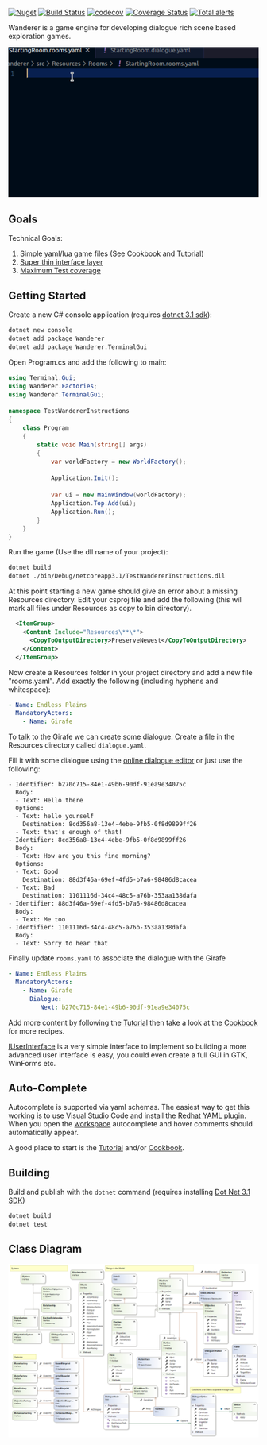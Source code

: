 [![Nuget](https://img.shields.io/nuget/v/Wanderer)](https://www.nuget.org/packages/Wanderer/) [![Build Status](https://travis-ci.com/tznind/Wanderer.svg?branch=master)](https://travis-ci.org/tznind/Wanderer) [![codecov](https://codecov.io/gh/tznind/Wanderer/branch/master/graph/badge.svg)](https://codecov.io/gh/tznind/Wanderer) [![Coverage Status](https://coveralls.io/repos/github/tznind/Wanderer/badge.svg?branch=master)](https://coveralls.io/github/tznind/Wanderer?branch=master) [![Total alerts](https://img.shields.io/lgtm/alerts/g/tznind/Wanderer.svg?logo=lgtm&logoWidth=18)](https://lgtm.com/projects/g/tznind/Wanderer/alerts/)

Wanderer is a game engine for developing dialogue rich scene based exploration games.

![Screenshot of development autocomple][coding]

## Goals

Technical Goals:

1. Simple yaml/lua game files (See [Cookbook] and [Tutorial])
2. [Super thin interface layer](./src/IUserinterface.cs)
3. [Maximum Test coverage](https://codecov.io/gh/tznind/Wanderer)

## Getting Started

Create a new C# console application (requires [dotnet 3.1 sdk](https://dotnet.microsoft.com/download)):

```bash
dotnet new console
dotnet add package Wanderer
dotnet add package Wanderer.TerminalGui
```

Open Program.cs and add the following to main:

```csharp
using Terminal.Gui;
using Wanderer.Factories;
using Wanderer.TerminalGui;

namespace TestWandererInstructions
{
    class Program
    {
        static void Main(string[] args)
        {
            var worldFactory = new WorldFactory();
            
            Application.Init();
                            
            var ui = new MainWindow(worldFactory);
            Application.Top.Add(ui);
            Application.Run();             
        }
    }
}
```

Run the game (Use the dll name of your project):

```bash
dotnet build
dotnet ./bin/Debug/netcoreapp3.1/TestWandererInstructions.dll
```

At this point starting a new game should give an error about a missing Resources directory.  Edit your csproj file and add the following (this will mark all files under Resources as copy to bin directory).

```xml
  <ItemGroup>
    <Content Include="Resources\**\*">
      <CopyToOutputDirectory>PreserveNewest</CopyToOutputDirectory>
    </Content>
  </ItemGroup>
```

Now create a Resources folder in your project directory and add a new file "rooms.yaml".  Add exactly the following (including hyphens and whitespace):

```yaml
- Name: Endless Plains
  MandatoryActors:
    - Name: Girafe
```

To talk to the Girafe we can create some dialogue.  Create a file in the Resources directory called `dialogue.yaml`.

Fill it with some dialogue using the [online dialogue editor](https://tznind.github.io/WandererTools/counter) or just use the following:

```
- Identifier: b270c715-84e1-49b6-90df-91ea9e34075c
  Body:
  - Text: Hello there
  Options:
  - Text: hello yourself
    Destination: 8cd356a8-13e4-4ebe-9fb5-0f8d9899ff26
  - Text: that's enough of that!
- Identifier: 8cd356a8-13e4-4ebe-9fb5-0f8d9899ff26
  Body:
  - Text: How are you this fine morning?
  Options:
  - Text: Good
    Destination: 88d3f46a-69ef-4fd5-b7a6-98486d8cacea
  - Text: Bad
    Destination: 1101116d-34c4-48c5-a76b-353aa138dafa
- Identifier: 88d3f46a-69ef-4fd5-b7a6-98486d8cacea
  Body:
  - Text: Me too
- Identifier: 1101116d-34c4-48c5-a76b-353aa138dafa
  Body:
  - Text: Sorry to hear that
```

Finally update `rooms.yaml` to associate the dialogue with the Girafe

```yaml
- Name: Endless Plains
  MandatoryActors:
    - Name: Girafe
      Dialogue:
         Next: b270c715-84e1-49b6-90df-91ea9e34075c
```


Add more content by following the [Tutorial] then take a look at the [Cookbook] for more recipes.

[IUserInterface] is a very simple interface to implement so building a more advanced user interface is easy, you could even create a full GUI in GTK, WinForms etc.



## Auto-Complete

Autocomplete is supported via yaml schemas.  The easiest way to get this working is to use Visual Studio Code and install the [Redhat YAML plugin](https://marketplace.visualstudio.com/items?itemName=redhat.vscode-yaml).  When you open the [workspace](./Wanderer.code-workspace) autocomplete and hover comments should automatically appear.

A good place to start is the [Tutorial] and/or [Cookbook].

## Building

Build and publish with the `dotnet` command (requires installing [Dot Net 3.1 SDK](https://dotnet.microsoft.com/download/dotnet-core/3.1))

```bash
dotnet build
dotnet test
```

## Class Diagram

![Overview of classes in game][classDiagram]

[classDiagram]: ./src/Overview.cd.png
[screenshot1]: ./src/Screen1.png
[screenshot2]: ./src/Screen2.png
[screenshot3]: ./src/Screen3.png
[gameplay]: ./src/gameplay.gif
[coding]: ./WandererCoding.gif
[Cookbook]: ./Cookbook.md
[Tutorial]: ./Resources.md
[Splash]: ./src/splash.png
[IUserInterface]: ./src/IUserInterface.cs
